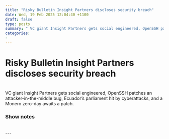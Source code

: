```yaml
---
title: "Risky Bulletin Insight Partners discloses security breach"
date: Wed, 19 Feb 2025 12:04:40 +1100
draft: false
type: posts
summary: " VC giant Insight Partners gets social engineered, OpenSSH patches an attacker-in-the-middle bug, Ecuador’s parliament hit by cyberattacks, and a Monero zero-day awaits"
categories: 
- 
---
```

# Risky Bulletin Insight Partners discloses security breach


<br/>
VC giant Insight Partners gets social engineered, OpenSSH patches an attacker-in-the-middle bug, Ecuador’s parliament hit by cyberattacks, and a Monero zero-day awaits a patch.

### Show notes

<br/>
---
